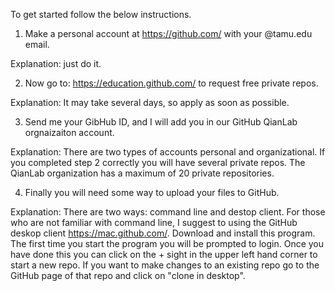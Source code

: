 To get started follow the below instructions.

1. Make a personal account at https://github.com/ with your @tamu.edu email.

Explanation: just do it.

2. Now go to: https://education.github.com/ to request free private repos.

Explanation: It may take several days, so apply as soon as possible.

3. Send me your GibHub ID, and I will add you in our GitHub QianLab orgnaizaiton account. 

Explanation: There are two types of accounts personal and organizational. If you completed step 2 correctly you will  have several private repos. The QianLab organization has a maximum of 20 private repositories.

4. Finally you will need some way to upload your files to GitHub. 

Explanation: There are two ways: command line and destop client. For those who are not familiar with command line, I suggest to using the GitHub deskop client https://mac.github.com/. Download and install this program. The first time you start the program you will be prompted to login. Once you have done this you can click on the + sight in the upper left hand corner to start a new repo. If you want to make changes to an existing repo go to the GitHub page of that repo and click on "clone in desktop".
